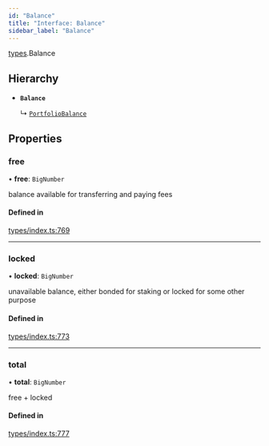 ```yaml
---
id: "Balance"
title: "Interface: Balance"
sidebar_label: "Balance"
---
```


[types](../../../modules/Types/Types.md).Balance

## Hierarchy

- **`Balance`**

  ↳ [`PortfolioBalance`](../../API/Entities/Portfolio/Types/PortfolioBalance/PortfolioBalance.md)

## Properties

### free

• **free**: `BigNumber`

balance available for transferring and paying fees

#### Defined in

[types/index.ts:769](https://github.com/PolymeshAssociation/polymesh-sdk/blob/adcc38781/src/types/index.ts#L769)

___

### locked

• **locked**: `BigNumber`

unavailable balance, either bonded for staking or locked for some other purpose

#### Defined in

[types/index.ts:773](https://github.com/PolymeshAssociation/polymesh-sdk/blob/adcc38781/src/types/index.ts#L773)

___

### total

• **total**: `BigNumber`

free + locked

#### Defined in

[types/index.ts:777](https://github.com/PolymeshAssociation/polymesh-sdk/blob/adcc38781/src/types/index.ts#L777)
